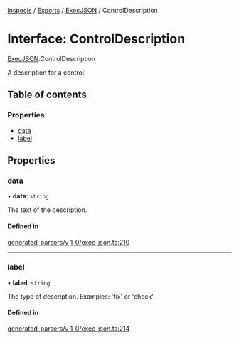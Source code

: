 [inspecjs](../README.md) / [Exports](../modules.md) / [ExecJSON](../modules/ExecJSON.md) / ControlDescription

# Interface: ControlDescription

[ExecJSON](../modules/ExecJSON.md).ControlDescription

A description for a control.

## Table of contents

### Properties

- [data](ExecJSON.ControlDescription.md#data)
- [label](ExecJSON.ControlDescription.md#label)

## Properties

### data

• **data**: `string`

The text of the description.

#### Defined in

[generated_parsers/v_1_0/exec-json.ts:210](https://github.com/mitre/heimdall2/blob/23640835/libs/inspecjs/src/generated_parsers/v_1_0/exec-json.ts#L210)

___

### label

• **label**: `string`

The type of description.  Examples: 'fix' or 'check'.

#### Defined in

[generated_parsers/v_1_0/exec-json.ts:214](https://github.com/mitre/heimdall2/blob/23640835/libs/inspecjs/src/generated_parsers/v_1_0/exec-json.ts#L214)
